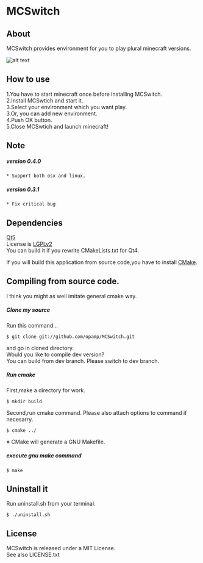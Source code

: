 MCSwitch  
========
  
## About   
MCSwitch provides environment for you to play plural minecraft versions.   

![alt text](https://dl.dropboxusercontent.com/u/23369413/pictures/MCSwitch/MCSwitch_sc.png)   

## How to use  
1.You have to start minecraft once before installing MCSwitch.  
2.Install MCSwtich and start it.  
3.Select your environment which you want play.  
3.Or, you can add new environment.  
4.Push OK button.  
5.Close MCSwtich and launch minecraft!  
   
## Note  
##### version 0.4.0  

	* Support both osx and linux.

##### version 0.3.1  

	* Fix critical bug  


## Dependencies   
   
[Qt5](http://qt.nokia.com/)  
License is [LGPLv2](http://www.gnu.org/licenses/lgpl-2.1.html)  
You can build it if you rewrite CMakeLists.txt for Qt4.

If you will build this application from source code,you have to install [CMake](http://www.cmake.org/).  


## Compiling from source code.

I think you might as well imitate general cmake way.   


##### Clone my source  
Run this command...

	$ git clone git://github.com/opamp/MCSwitch.git  

and go in cloned directory.   
Would you like to compile dev version?  
You can build from dev branch. Please switch to dev branch.

##### Run cmake   
First,make a directory for work.  

	$ mkdir build  

Second,run cmake command. Please also attach options to command if necesarry.  

	$ cmake ../  

※ CMake will generate a GNU Makefile.  
##### execute gnu make command  

	$ make  

## Uninstall it  
Run uninstall.sh from your terminal.  

    $ ./uninstall.sh

## License  
MCSwitch is released under a MIT License.   
See also LICENSE.txt   
